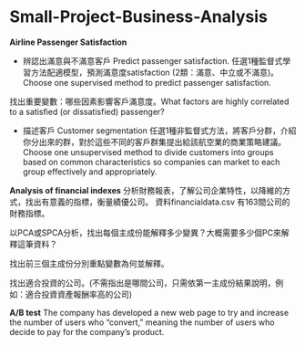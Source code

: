 # Small-Project-Business-Analysis

**Airline Passenger Satisfaction**
* 辨認出滿意與不滿意客戶 Predict passenger satisfaction.
任選1種監督式學習方法配適模型，預測滿意度satisfaction (2類：滿意、中立或不滿意)。Choose one supervised method to predict passenger satisfaction.

找出重要變數：哪些因素影響客戶滿意度。What factors are highly correlated to a satisfied (or dissatisfied) passenger?

* 描述客戶 Customer segmentation
任選1種非監督式方法，將客戶分群，介紹你分出來的群，對於這些不同的客戶群集提出給該航空業的商業策略建議。Choose one unsupervised method to divide customers into groups based on common characteristics so companies can market to each group effectively and appropriately.

**Analysis of financial indexes**
分析財務報表，了解公司企業特性，以降維的方式，找出有意義的指標，衡量績優公司。
資料financialdata.csv 有163間公司的財務指標。

以PCA或SPCA分析，找出每個主成份能解釋多少變異？大概需要多少個PC來解釋這筆資料？

找出前三個主成份分別重點變數為何並解釋。

找出適合投資的公司。(不需指出是哪間公司，只需依第一主成份結果說明，例如：適合投資資產報酬率高的公司)

**A/B test**
The company has developed a new web page to try and increase the number of users who “convert,” meaning the number of users who decide to pay for the company’s product.
